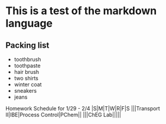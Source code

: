 # This is a test of the markdown language

## Packing list
* toothbrush
* toothpaste
* hair brush
* two shirts
* winter coat
* sneakers
* jeans

Homework Schedule for 1/29 - 2/4
|S|M|T|W|R|F|S
|||Transport II|IBE|Process Control|PChem||
|||ChEG Lab|||||
